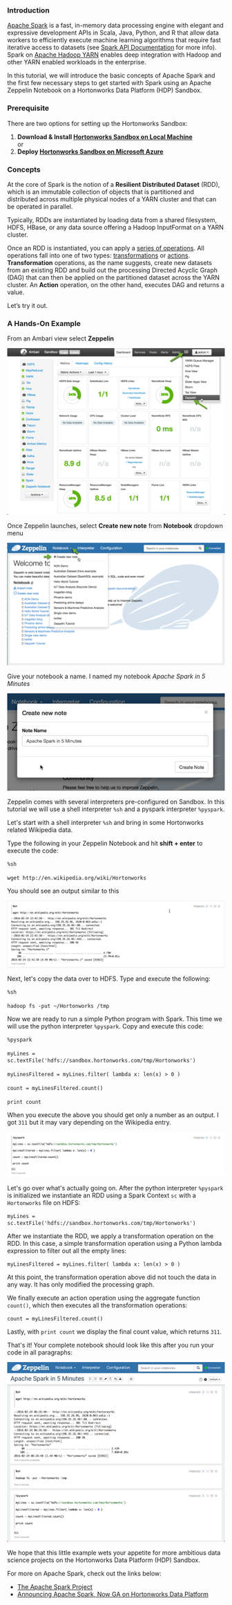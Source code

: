 ### Introduction

[Apache Spark](http://hortonworks.com/hadoop/spark/) is a fast, in-memory data processing engine with elegant and expressive development APIs in Scala, Java, Python, and R that allow data workers to efficiently execute machine learning algorithms that require fast iterative access to datasets (see [Spark API Documentation](http://spark.apache.org/docs/latest/api.html) for more info). Spark on [Apache Hadoop YARN](http://hortonworks.com/hadoop/YARN "Apache Hadoop YARN") enables deep integration with Hadoop and other YARN enabled workloads in the enterprise.

In this tutorial, we will introduce the basic concepts of Apache Spark and the first few necessary steps to get started with Spark using an Apache Zeppelin Notebook on a Hortonworks Data Platform (HDP) Sandbox.

### Prerequisite

There are two options for setting up the Hortonworks Sandbox:

1.  **Download & Install [Hortonworks Sandbox on Local Machine](http://hortonworks.com/sandbox)**  
or
2.  **Deploy [Hortonworks Sandbox on Microsoft Azure](http://hortonworks.com/hadoop-tutorial/deploying-hortonworks-sandbox-on-microsoft-azure/)**

### Concepts

At the core of Spark is the notion of a **Resilient Distributed Dataset** (RDD), which is an immutable collection of objects that is partitioned and distributed across multiple physical nodes of a YARN cluster and that can be operated in parallel.

Typically, RDDs are instantiated by loading data from a shared filesystem, HDFS, HBase, or any data source offering a Hadoop InputFormat on a YARN cluster.

Once an RDD is instantiated, you can apply a [series of operations](https://spark.apache.org/docs/latest/programming-guide.html#rdd-operations). All operations fall into one of two types: [transformations](https://spark.apache.org/docs/latest/programming-guide.html#transformations) or [actions](https://spark.apache.org/docs/latest/programming-guide.html#actions). **Transformation** operations, as the name suggests, create new datasets from an existing RDD and build out the processing Directed Acyclic Graph (DAG) that can then be applied on the partitioned dataset across the YARN cluster. An **Action** operation, on the other hand, executes DAG and returns a value.

Let’s try it out.

### A Hands-On Example

 From an Ambari view select **Zeppelin**

![](/assets/a-tour-of-spark-in-5-minutes/4-apache-spark-tour-in-5-minutes.png)

Once Zeppelin launches, select **Create new note** from **Notebook** dropdown menu

![](/assets/a-tour-of-spark-in-5-minutes/2-apache-spark-tour-in-5-minutes.png)

Give your notebook a name. I named my notebook *Apache Spark in 5 Minutes*

![](/assets/a-tour-of-spark-in-5-minutes/3-apache-spark-tour-in-5-minutes.png)

Zeppelin comes with several interpreters pre-configured on Sandbox. In this tutorial we will use a shell interpreter `%sh` and a pyspark interpreter `%pyspark`.

Let's start with a shell interpreter `%sh` and bring in some Hortonworks related Wikipedia data.

Type the following in your Zeppelin Notebook and hit **shift + enter** to execute the code:

    %sh

    wget http://en.wikipedia.org/wiki/Hortonworks

You should see an output similar to this

![](/assets/a-tour-of-spark-in-5-minutes/5-apache-spark-tour-in-5-minutes.png)

Next, let's copy the data over to HDFS. Type and execute the following:

    %sh

    hadoop fs -put ~/Hortonworks /tmp

Now we are ready to run a simple Python program with Spark. This time we will use the python interpreter `%pyspark`. Copy and execute this code:

    %pyspark

    myLines = sc.textFile('hdfs://sandbox.hortonworks.com/tmp/Hortonworks')

    myLinesFiltered = myLines.filter( lambda x: len(x) > 0 )

    count = myLinesFiltered.count()

    print count

When you execute the above you should get only a number as an output. I got `311` but it may vary depending on the Wikipedia entry.

![](/assets/a-tour-of-spark-in-5-minutes/6-apache-spark-tour-in-5-minutes.png)

Let's go over what's actually going on. After the python interpreter `%pyspark` is initialized we instantiate an RDD using a Spark Context `sc` with a `Hortonworks` file on HDFS:

    myLines = sc.textFile('hdfs://sandbox.hortonworks.com/tmp/Hortonworks')

After we instantiate the RDD, we apply a transformation operation on the RDD. In this case, a simple transformation operation using a Python lambda expression to filter out all the empty lines:

    myLinesFiltered = myLines.filter( lambda x: len(x) > 0 )

At this point, the transformation operation above did not touch the data in any way. It has only modified the processing graph.

We finally execute an action operation using the aggregate function `count()`, which then executes all the transformation operations:

    count = myLinesFiltered.count()

Lastly, with `print count` we display the final count value, which returns `311`.

That's it! Your complete notebook should look like this after you run your code in all paragraphs:

![](/assets/a-tour-of-spark-in-5-minutes/1-apache-spark-tour-in-5-minutes.png)

We hope that this little example wets your appetite for more ambitious data science projects on the Hortonworks Data Platform (HDP) Sandbox.

For more on Apache Spark, check out the links below:

*   [The Apache Spark Project](http://hortonworks.com/spark)
*   [Announcing Apache Spark, Now GA on Hortonworks Data Platform](http://hortonworks.com/blog/announcing-apache-spark-now-ga-on-hortonworks-data-platform/)
